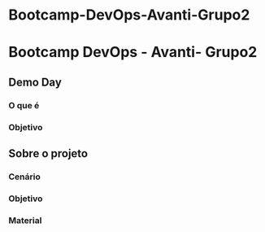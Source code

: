 # Bootcamp-DevOps-Avanti-Grupo2
 
# Bootcamp DevOps - Avanti- Grupo2

## Demo Day

### O que é
### Objetivo

## Sobre o projeto

### Cenário
### Objetivo
### Material